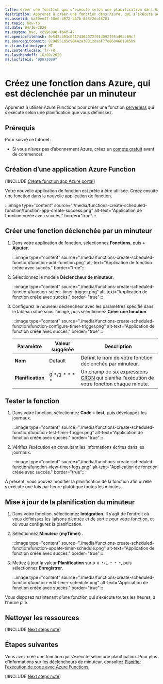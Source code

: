 ```yaml
---
title: Créer une fonction qui s’exécute selon une planification dans Azure
description: Apprenez à créer une fonction dans Azure, qui s’exécute selon une planification que vous définissez.
ms.assetid: ba50ee47-58e0-4972-b67b-828f2dc48701
ms.topic: how-to
ms.date: 04/16/2020
ms.custom: mvc, cc996988-fb4f-47
ms.openlocfilehash: 9e542c493c02174364072f91d092f05ad9ec69cf
ms.sourcegitcommit: 829d951d5c90442a38012daaf77e86046018e5b9
ms.translationtype: HT
ms.contentlocale: fr-FR
ms.lasthandoff: 10/09/2020
ms.locfileid: "90973099"
---
```

# <a name="create-a-function-in-azure-that-is-triggered-by-a-timer"></a>Créez une fonction dans Azure, qui est déclenchée par un minuteur

Apprenez à utiliser Azure Functions pour créer une fonction [serverless](https://azure.microsoft.com/solutions/serverless/) qui s’exécute selon une planification que vous définissez.

## <a name="prerequisites"></a>Prérequis

Pour suivre ce tutoriel :

+ Si vous n’avez pas d’abonnement Azure, créez un [compte gratuit](https://azure.microsoft.com/free/?WT.mc_id=A261C142F) avant de commencer.

## <a name="create-an-azure-function-app"></a>Création d’une application Azure Function

[!INCLUDE [Create function app Azure portal](../../includes/functions-create-function-app-portal.md)]

Votre nouvelle application de fonction est prête à être utilisée. Créez ensuite une fonction dans la nouvelle application de fonction.

:::image type="content" source="./media/functions-create-scheduled-function/function-app-create-success.png" alt-text="Application de fonction créée avec succès." border="true":::

<a name="create-function"></a>

## <a name="create-a-timer-triggered-function"></a>Créer une fonction déclenchée par un minuteur

1. Dans votre application de fonction, sélectionnez **Fonctions**, puis **+ Ajouter**. 

   :::image type="content" source="./media/functions-create-scheduled-function/function-add-function.png" alt-text="Application de fonction créée avec succès." border="true":::

1. Sélectionnez le modèle **Déclencheur de minuteur**. 

    :::image type="content" source="./media/functions-create-scheduled-function/function-select-timer-trigger.png" alt-text="Application de fonction créée avec succès." border="true":::

1. Configurez le nouveau déclencheur avec les paramètres spécifié dans le tableau situé sous l’image, puis sélectionnez **Créer une fonction**.

    :::image type="content" source="./media/functions-create-scheduled-function/function-configure-timer-trigger.png" alt-text="Application de fonction créée avec succès." border="true":::
    
    | Paramètre | Valeur suggérée | Description |
    |---|---|---|
    | **Nom** | Default | Définit le nom de votre fonction déclenchée par minuteur. |
    | **Planification** | 0 \*/1 \* \* \* \* | Un champ de six [expressions CRON](functions-bindings-timer.md#ncrontab-expressions) qui planifie l’exécution de votre fonction chaque minute. |

## <a name="test-the-function"></a>Tester la fonction

1. Dans votre fonction, sélectionnez **Code + test**, puis développez les journaux.

    :::image type="content" source="./media/functions-create-scheduled-function/function-test-timer-trigger.png" alt-text="Application de fonction créée avec succès." border="true":::

1. Vérifiez l’exécution en consultant les informations écrites dans les journaux.

    :::image type="content" source="./media/functions-create-scheduled-function/function-view-timer-logs.png" alt-text="Application de fonction créée avec succès." border="true":::

À présent, vous pouvez modifier la planification de la fonction afin qu’elle s’exécute une fois par heure plutôt que toutes les minutes.

## <a name="update-the-timer-schedule"></a>Mise à jour de la planification du minuteur

1. Dans votre fonction, sélectionnez **Intégration**. Il s’agit de l’endroit où vous définissez les liaisons d’entrée et de sortie pour votre fonction, et où vous configurez la planification. 

1. Sélectionnez **Minuteur (myTimer)** .

    :::image type="content" source="./media/functions-create-scheduled-function/function-update-timer-schedule.png" alt-text="Application de fonction créée avec succès." border="true":::

1. Mettez à jour la valeur **Planification** sur `0 0 */1 * * *`, puis sélectionnez **Enregistrer**.  

    :::image type="content" source="./media/functions-create-scheduled-function/function-edit-timer-schedule.png" alt-text="Application de fonction créée avec succès." border="true":::

Vous disposez maintenant d’une fonction qui s’exécute toutes les heures, à l’heure pile.

## <a name="clean-up-resources"></a>Nettoyer les ressources

[!INCLUDE [Next steps note](../../includes/functions-quickstart-cleanup.md)]

## <a name="next-steps"></a>Étapes suivantes

Vous avez créé une fonction qui s’exécute selon une planification. Pour plus d’informations sur les déclencheurs de minuteur, consultez [Planifier l’exécution de code avec Azure Functions](functions-bindings-timer.md).

[!INCLUDE [Next steps note](../../includes/functions-quickstart-next-steps.md)]
